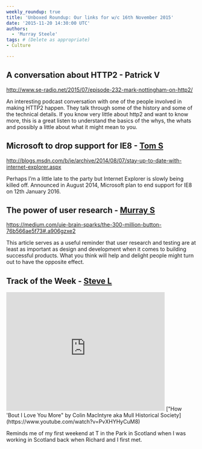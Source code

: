 ```yaml
---
weekly_roundup: true
title: 'Unboxed Roundup: Our links for w/c 16th November 2015'
date: '2015-11-20 14:30:00 UTC'
authors:
  - 'Murray Steele'
tags: # (Delete as appropriate)
- Culture

---
```


## A conversation about HTTP2 - Patrick V

http://www.se-radio.net/2015/07/episode-232-mark-nottingham-on-http2/

An interesting podcast conversation with one of the people involved in making HTTP2 happen.  They talk through some of the history and some of the technical details.  If you know very little about http2 and want to know more, this is a great listen to understand the basics of the whys, the whats and possibly a little about what it might mean to you.

## Microsoft to drop support for IE8 - [Tom S](/people#tom-sabin)

http://blogs.msdn.com/b/ie/archive/2014/08/07/stay-up-to-date-with-internet-explorer.aspx

Perhaps I’m a little late to the party but Internet Explorer is slowly being killed off. Announced in August 2014, Microsoft plan to end support for IE8 on 12th January 2016.

## The power of user research - [Murray S](/people#murray-steele)

https://medium.com/uie-brain-sparks/the-300-million-button-76b566ae5f73#.a906gzxe2

This article serves as a useful reminder that user research and testing are at least as important as design and development when it comes to building successful products.  What you think will help and delight people might turn out to have the opposite effect.

## Track of the Week - [Steve L](/people#steve-lennon)

<iframe width="420" height="315" src="https://www.youtube.com/embed/PvXHYHyCuM8" frameborder="0" allowfullscreen></iframe>
["How 'Bout I Love You More" by Colin MacIntyre aka Mull Historical Society](https://www.youtube.com/watch?v=PvXHYHyCuM8)

Reminds me of my first weekend at T in the Park in Scotland when I was working in Scotland back when Richard and I first met.

